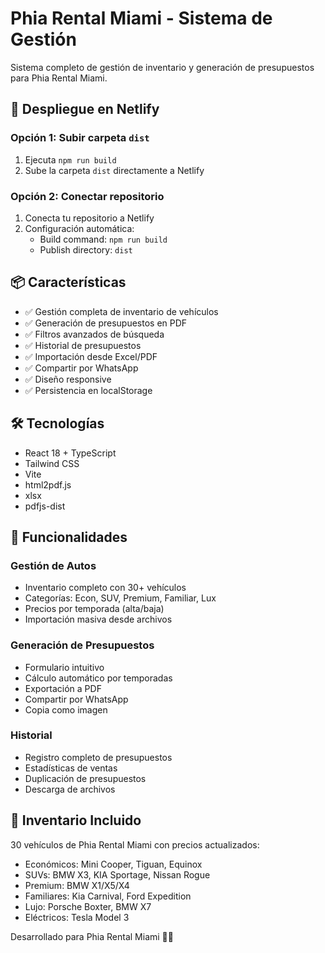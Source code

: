 # Phia Rental Miami - Sistema de Gestión

Sistema completo de gestión de inventario y generación de presupuestos para Phia Rental Miami.

## 🚀 Despliegue en Netlify

### Opción 1: Subir carpeta `dist`
1. Ejecuta `npm run build`
2. Sube la carpeta `dist` directamente a Netlify

### Opción 2: Conectar repositorio
1. Conecta tu repositorio a Netlify
2. Configuración automática:
   - Build command: `npm run build`
   - Publish directory: `dist`

## 📦 Características

- ✅ Gestión completa de inventario de vehículos
- ✅ Generación de presupuestos en PDF
- ✅ Filtros avanzados de búsqueda
- ✅ Historial de presupuestos
- ✅ Importación desde Excel/PDF
- ✅ Compartir por WhatsApp
- ✅ Diseño responsive
- ✅ Persistencia en localStorage

## 🛠️ Tecnologías

- React 18 + TypeScript
- Tailwind CSS
- Vite
- html2pdf.js
- xlsx
- pdfjs-dist

## 📱 Funcionalidades

### Gestión de Autos
- Inventario completo con 30+ vehículos
- Categorías: Econ, SUV, Premium, Familiar, Lux
- Precios por temporada (alta/baja)
- Importación masiva desde archivos

### Generación de Presupuestos
- Formulario intuitivo
- Cálculo automático por temporadas
- Exportación a PDF
- Compartir por WhatsApp
- Copia como imagen

### Historial
- Registro completo de presupuestos
- Estadísticas de ventas
- Duplicación de presupuestos
- Descarga de archivos

## 🎯 Inventario Incluido

30 vehículos de Phia Rental Miami con precios actualizados:
- Económicos: Mini Cooper, Tiguan, Equinox
- SUVs: BMW X3, KIA Sportage, Nissan Rogue
- Premium: BMW X1/X5/X4
- Familiares: Kia Carnival, Ford Expedition
- Lujo: Porsche Boxter, BMW X7
- Eléctricos: Tesla Model 3

Desarrollado para Phia Rental Miami 🚗🌴